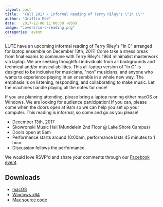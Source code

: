 ```yaml
---
layout: post
title:  "Fall 2017 - Informal Reading of Terry Riley's \"In C\""
author: "Griffin Moe"
date:   2017-12-06 11:00:00 -0600
image: "covers/in-c-reading.png"
categories: event
---
```


LUTE have an upcoming informal reading of Terry Riley's "In C" arranged for
laptop ensemble on December 13th, 2017. Come take a stress break from final
exams to commune with Terry Riley's 1964 minimalist masterwork via laptop. We
are seeking thoughtful individuals from all backgrounds and technical and/or
musical abilities. This all-laptop version of "In C" is designed to be
inclusive for musicians, "non" musicians, and anyone who wants to experience
playing in an ensemble in a whole new way. The emphasis is on listening,
responding, and collaborating to make music. Let the machines handle playing
all the notes for once!

If you are planning attending, please bring a laptop running either macOS or
Windows. We are looking for audience participation! If you can, please come
when the doors open at 9am so we can help you set up your computer. This reading
is informal, so come and go as you please!

* December 13th, 2017
* Skowronski Music Hall (Mundelein 2nd Floor @ Lake Shore Campus)
* Doors open at 9am
* Performance starts around 10:00am, performance lasts 45 minutes to 1 hour
* Discussion follows the performance

We would love RSVP'd and share your comments through our [Facebook
event](https://www.facebook.com/events/370772626683876/).

## Downloads

* [macOS](https://github.com/loyola-university-tech-ensemble/InC/releases/download/v.1.0.5/InC_macOS_1.0.5.dmg)
* [Windows x64](https://github.com/loyola-university-tech-ensemble/InC/releases/download/v.1.0.5/InC_Winx64_1.0.5.zip)
* [Max source code](https://github.com/loyola-university-tech-ensemble/InC/archive/v.1.0.5.zip)
